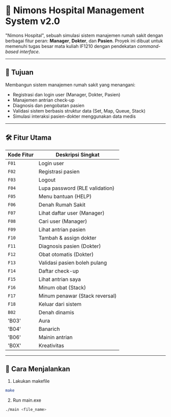 # 🏥 Nimons Hospital Management System v2.0

"Nimons Hospital", sebuah simulasi sistem manajemen rumah sakit dengan berbagai fitur peran: **Manager**, **Dokter**, dan **Pasien**. Proyek ini dibuat untuk memenuhi tugas besar mata kuliah IF1210 dengan pendekatan *command-based interface*.

---

## 🎯 Tujuan
Membangun sistem manajemen rumah sakit yang menangani:
- Registrasi dan login user (Manager, Dokter, Pasien)
- Manajemen antrian check-up
- Diagnosis dan pengobatan pasien
- Validasi sistem berbasis struktur data (Set, Map, Queue, Stack)
- Simulasi interaksi pasien-dokter menggunakan data medis

---

## 🛠️ Fitur Utama

| Kode Fitur | Deskripsi Singkat |
|-----------|-------------------|
| `F01`     | Login user |
| `F02`     | Registrasi pasien |
| `F03`     | Logout |
| `F04`     | Lupa password (RLE validation) |
| `F05`     | Menu bantuan (HELP) |
| `F06`     | Denah Rumah Sakit |
| `F07`     | Lihat daftar user (Manager) |
| `F08`     | Cari user (Manager) |
| `F09`     | Lihat antrian pasien |
| `F10`     | Tambah & assign dokter |
| `F11`     | Diagnosis pasien (Dokter) |
| `F12`     | Obat otomatis (Dokter) |
| `F13`     | Validasi pasien boleh pulang |
| `F14`     | Daftar check-up |
| `F15`     | Lihat antrian saya |
| `F16`     | Minum obat (Stack) |
| `F17`     | Minum penawar (Stack reversal) |
| `F18`     | Keluar dari sistem |
| `B02`     | Denah dinamis |
| 'B03'     | Aura |
| 'B04'     | Banarich |
| 'B06'     | Mainin antrian |
| 'B0X'     | Kreativitas
---

## 🔧 Cara Menjalankan
1. Lakukan makefile
```bash
make
```
2. Run main.exe
```bash
./main <file_name>
```
